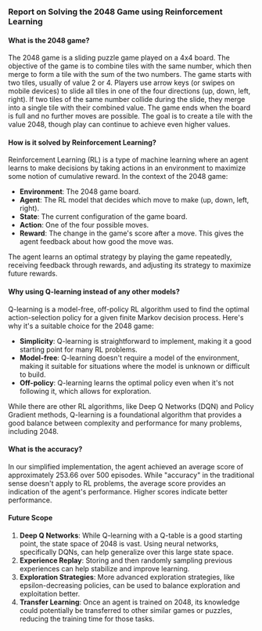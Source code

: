
### Report on Solving the 2048 Game using Reinforcement Learning

#### What is the 2048 game?

The 2048 game is a sliding puzzle game played on a 4x4 board. The objective of the game is to combine tiles with the same number, which then merge to form a tile with the sum of the two numbers. The game starts with two tiles, usually of value 2 or 4. Players use arrow keys (or swipes on mobile devices) to slide all tiles in one of the four directions (up, down, left, right). If two tiles of the same number collide during the slide, they merge into a single tile with their combined value. The game ends when the board is full and no further moves are possible. The goal is to create a tile with the value 2048, though play can continue to achieve even higher values.

#### How is it solved by Reinforcement Learning?

Reinforcement Learning (RL) is a type of machine learning where an agent learns to make decisions by taking actions in an environment to maximize some notion of cumulative reward. In the context of the 2048 game:

- **Environment**: The 2048 game board.
- **Agent**: The RL model that decides which move to make (up, down, left, right).
- **State**: The current configuration of the game board.
- **Action**: One of the four possible moves.
- **Reward**: The change in the game's score after a move. This gives the agent feedback about how good the move was.

The agent learns an optimal strategy by playing the game repeatedly, receiving feedback through rewards, and adjusting its strategy to maximize future rewards.

#### Why using Q-learning instead of any other models?

Q-learning is a model-free, off-policy RL algorithm used to find the optimal action-selection policy for a given finite Markov decision process. Here's why it's a suitable choice for the 2048 game:

- **Simplicity**: Q-learning is straightforward to implement, making it a good starting point for many RL problems.
- **Model-free**: Q-learning doesn't require a model of the environment, making it suitable for situations where the model is unknown or difficult to build.
- **Off-policy**: Q-learning learns the optimal policy even when it's not following it, which allows for exploration.

While there are other RL algorithms, like Deep Q Networks (DQN) and Policy Gradient methods, Q-learning is a foundational algorithm that provides a good balance between complexity and performance for many problems, including 2048.

#### What is the accuracy?

In our simplified implementation, the agent achieved an average score of approximately 253.66 over 500 episodes. While "accuracy" in the traditional sense doesn't apply to RL problems, the average score provides an indication of the agent's performance. Higher scores indicate better performance.

#### Future Scope

1. **Deep Q Networks**: While Q-learning with a Q-table is a good starting point, the state space of 2048 is vast. Using neural networks, specifically DQNs, can help generalize over this large state space.
2. **Experience Replay**: Storing and then randomly sampling previous experiences can help stabilize and improve learning.
3. **Exploration Strategies**: More advanced exploration strategies, like epsilon-decreasing policies, can be used to balance exploration and exploitation better.
4. **Transfer Learning**: Once an agent is trained on 2048, its knowledge could potentially be transferred to other similar games or puzzles, reducing the training time for those tasks.

